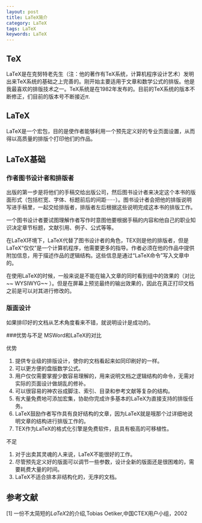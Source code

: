 ```yaml
---
layout: post
title: LaTeX简介
category: LaTeX
tags: LaTeX
keywords: LaTeX
---
```


## TeX

LaTeX是在克努特老先生（注：他的著作有TeX系统，计算机程序设计艺术）发明出来TeX系统的基础之上完善的。刚开始主要适用于文章和数学公式的排版。他是我最喜欢的排版技术之一。TeX系统是在1982年发布的。目前的TeX系统的版本不断修正，们目前的版本号不断接近$\pi$.

## LaTeX

LaTeX是一个宏包，目的是使作者能够利用一个预先定义好的专业页面设置，从而得以高质量的排版个打印他们的作品。

## LaTeX基础

### 作者图书设计者和排版者
出版的第一步是将他们的手稿交给出版公司，然后图书设计者来决定这个本书的版面形式（包括栏宽、字体、标题前后的间距······）。图书设计者会把他的排版说明写进手稿里，一起交给排版者，排版者左后根据这些说明完成这本书的排版工作。

一个图书设计者要试图理解作者写作时意图他要根据手稿的内容和他自己的职业知识决定章节标题，文献引用、例子、公式等等。

在LaTeX环境下，LaTeX代替了图书设计者的角色，TEX则是他的排版者，但是LaTeX“仅仅”是一个计算机程序，他需要更多的指导。作者必须在他的作品中提供附加信息，用于描述作品的逻辑结构。这些信息是通过“LaTeX命令”写入文章中的。

在使用LaTeX的时候，一般来说是不能在输入文章的同时看到组中的效果的（对比~~ WYSIWYG~~ ）。但是在屏幕上预览最终的输出效果的，因此在真正打印文档之前是可以对其进行修改的。

### 版面设计
如果排印好的文档从艺术角度看来不错，就说明设计是成功的。

###优势与不足
MSWord和LaTeX的对比

优势

1. 提供专业级的排版设计，使你的文档看起来如同印刷好的一样。
2. 可以更方便的盘版数学公式。
3. 用户仅仅需要掌握少数容易理解的，用来说明文档之逻辑结构的命令，无需对实际的页面设计做胡乱的修补。
4. 可以很容易的神农谷成脚注、索引、目录和参考文献等复杂的结构。
5. 有大量免费地可添加宏集，协助你完成许多基本的LaTeX为直接支持的排版任务。
6. LaTeX鼓励作者写作具有良好结构的文章，因为LaTeX就是哦那个过详细地说明文章的结构进行排版工作的。
7. TEX作为LaTeX的格式化引擎是免费软件，且具有极高的可移植性。

不足

1. 对于出卖其灵魂的人来说，LaTeX不能很好的工作。
2. 尽管预先定义好的版面可以调节一些参数，设计全新的版面还是很困难的，需要耗费大量的时间。
3. LaTeX不适合排本非结构化的，无序的文档。

## 参考文献
[1] 一份不太简短的$LaTeX$2的介绍,Tobias Oetiker,中国CTEX用户小组，2002
